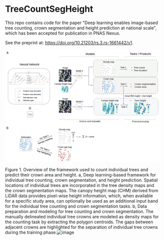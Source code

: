 # TreeCountSegHeight

This repo contains code for the paper "Deep learning enables image-based tree counting, crown segmentation and height prediction at national scale", which has been accepted for publication in PNAS Nexus.

See the preprint at: https://doi.org/10.21203/rs.3.rs-1661442/v1.

![Figure 1](figures/fig1.png)

Figure 1. Overview of the framework used to count individual trees and predict their crown area and height. a, Deep learning-based framework for individual tree counting, crown segmentation, and height prediction. Spatial locations of individual trees are incorporated in the tree density maps and the crown segmentation maps. The canopy height map (CHM) derived from LiDAR data provides pixel-wise height information, which, when available for a specific study area, can optionally be used as an additional input band for the individual tree counting and crown segmentation tasks. b, Data preparation and modeling for tree counting and crown segmentation. The manually delineated individual tree crowns are modeled as density maps for the counting task by extracting the polygon centroids. The gaps between adjacent crowns are highlighted for the separation of individual tree crowns during the training phase.![image](https://user-images.githubusercontent.com/33125880/224838545-8be65098-8608-4643-8d47-a5c9df2b8b10.png)
